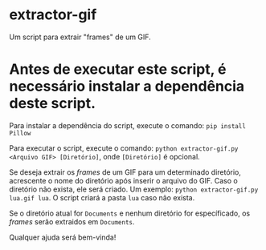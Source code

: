 # extractor-gif
Um script para extrair "frames" de um GIF.

# Antes de executar este script, é necessário instalar a dependência deste script.
Para instalar a dependência do script, execute o comando:
`pip install Pillow` 

Para executar o script, execute o comando:
`python extractor-gif.py <Arquivo GIF> [Diretório]`, onde `[Diretório]` é opcional.

Se deseja extrair os *frames* de um GIF para um determinado diretório, acrescente o nome do diretório após inserir o arquivo do GIF. Caso o diretório não exista, ele será criado. Um exemplo: `python extractor-gif.py lua.gif lua`. O script criará a pasta `lua` caso não exista.

Se o diretório atual for `Documents` e nenhum diretório for específicado, os *frames* serão extraidos em `Documents`.

Qualquer ajuda será bem-vinda! 
